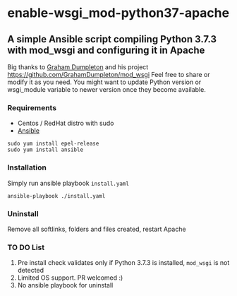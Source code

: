 # enable-wsgi_mod-python37-apache
## A simple Ansible script compiling Python 3.7.3 with mod_wsgi and configuring it in Apache
Big thanks to [Graham Dumpleton](https://github.com/GrahamDumpleton) and his project https://github.com/GrahamDumpleton/mod_wsgi
Feel free to share or modify it as you need. You might want to update Python version or wsgi_module variable to newer version once they become available.

### Requirements 
- Centos / RedHat distro with sudo
- [Ansible](https://www.ansible.com/)
```
sudo yum install epel-release
sudo yum install ansible
```

### Installation
Simply run ansible playbook `install.yaml`

```
ansible-playbook ./install.yaml
```

### Uninstall
Remove all softlinks, folders and files created, restart Apache

### TO DO List
1. Pre install check validates only if Python 3.7.3 is installed, `mod_wsgi` is not detected 
2. Limited OS support. PR welcomed :) 
3. No ansible playbook for uninstall


